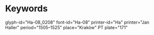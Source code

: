 # Keywords
glyph-id="Ha-08_0208"
font-id="Ha-08"
printer-id="Ha"
printer="Jan Haller"
period="1505–1525"
place="Kraków"
PT plate="171"
